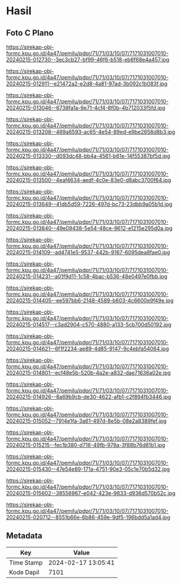 # Hasil

## Foto C Plano

https://sirekap-obj-formc.kpu.go.id/4a47/pemilu/pdpr/71/71/03/10/07/7171031007010-20240215-012730--3ec3cb27-bf99-46f6-b518-eb6f68e4a457.jpg

https://sirekap-obj-formc.kpu.go.id/4a47/pemilu/pdpr/71/71/03/10/07/7171031007010-20240215-012911--e21472a2-e2d8-4a81-97ad-3b092c1b083f.jpg

https://sirekap-obj-formc.kpu.go.id/4a47/pemilu/pdpr/71/71/03/10/07/7171031007010-20240215-013046--6738fa1a-9e71-4cf4-8f0b-4b712033f5fd.jpg

https://sirekap-obj-formc.kpu.go.id/4a47/pemilu/pdpr/71/71/03/10/07/7171031007010-20240215-013208--469a6593-ac65-4e54-89ed-e9be2658d8b3.jpg

https://sirekap-obj-formc.kpu.go.id/4a47/pemilu/pdpr/71/71/03/10/07/7171031007010-20240215-013330--d093dc48-bb4a-4561-b61e-14f55387bf5d.jpg

https://sirekap-obj-formc.kpu.go.id/4a47/pemilu/pdpr/71/71/03/10/07/7171031007010-20240215-013500--4eaf4634-aedf-4c0e-83e0-d8abc3700f64.jpg

https://sirekap-obj-formc.kpu.go.id/4a47/pemilu/pdpr/71/71/03/10/07/7171031007010-20240215-013649--41db5d59-7226-497d-bc73-23dbb9a05b1d.jpg

https://sirekap-obj-formc.kpu.go.id/4a47/pemilu/pdpr/71/71/03/10/07/7171031007010-20240215-013840--49e09438-5e54-48ce-9612-e1215e295d0a.jpg

https://sirekap-obj-formc.kpu.go.id/4a47/pemilu/pdpr/71/71/03/10/07/7171031007010-20240215-014109--ad4741e5-9537-442b-9167-6095dea8fae0.jpg

https://sirekap-obj-formc.kpu.go.id/4a47/pemilu/pdpr/71/71/03/10/07/7171031007010-20240215-014231--a01f9d11-1c58-4bac-b536-48e0497e0fbb.jpg

https://sirekap-obj-formc.kpu.go.id/4a47/pemilu/pdpr/71/71/03/10/07/7171031007010-20240215-014405--ee597bb6-2148-4589-b603-4c6600e9f49e.jpg

https://sirekap-obj-formc.kpu.go.id/4a47/pemilu/pdpr/71/71/03/10/07/7171031007010-20240215-014517--c3ad2904-c570-4880-a133-5cb700d50192.jpg

https://sirekap-obj-formc.kpu.go.id/4a47/pemilu/pdpr/71/71/03/10/07/7171031007010-20240215-014621--6f1f2234-ae89-4d85-9147-9c4ebfa54064.jpg

https://sirekap-obj-formc.kpu.go.id/4a47/pemilu/pdpr/71/71/03/10/07/7171031007010-20240215-014801--ecf48e5b-520b-4a2e-a832-dae71636a02e.jpg

https://sirekap-obj-formc.kpu.go.id/4a47/pemilu/pdpr/71/71/03/10/07/7171031007010-20240215-014926--8a69b9cb-de30-4622-afb1-c2f894fb3446.jpg

https://sirekap-obj-formc.kpu.go.id/4a47/pemilu/pdpr/71/71/03/10/07/7171031007010-20240215-015052--7914e1fa-3a61-497d-8e5b-08e2a8389fef.jpg

https://sirekap-obj-formc.kpu.go.id/4a47/pemilu/pdpr/71/71/03/10/07/7171031007010-20240215-015215--fec1b380-d716-49fb-978a-3f88b76d81b1.jpg

https://sirekap-obj-formc.kpu.go.id/4a47/pemilu/pdpr/71/71/03/10/07/7171031007010-20240215-015430--47e54e89-171a-4751-90e3-05c1e70b5d32.jpg

https://sirekap-obj-formc.kpu.go.id/4a47/pemilu/pdpr/71/71/03/10/07/7171031007010-20240215-015602--38556967-e042-423e-9833-d936d570b52c.jpg

https://sirekap-obj-formc.kpu.go.id/4a47/pemilu/pdpr/71/71/03/10/07/7171031007010-20240215-020712--8551b66e-6b86-459e-9df5-196bdd5a1ad4.jpg


## Metadata

| Key        | Value               |
| ---------- | ------------------- |
| Time Stamp | 2024-02-17 13:05:41 |
| Kode Dapil | 7101                |



